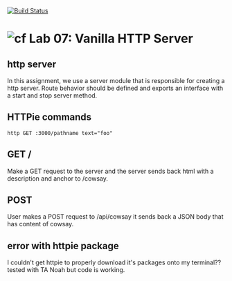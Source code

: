 [![Build Status](https://travis-ci.org/kgamer007/07-vanilla-rest-api.svg?branch=master)](https://travis-ci.org/kgamer007/07-vanilla-rest-api)

![cf](https://i.imgur.com/7v5ASc8.png) Lab 07: Vanilla HTTP Server
======

## http server
In this assignment, we use a server module that is responsible for creating a http server. Route behavior should be defined and exports an interface with a start and stop server method.

## HTTPie commands 
```http POST :3000/pathname name=yourName
http GET :3000/pathname text="foo"
```
## GET /
Make a GET request to the server and the server sends back html with a description and anchor to /cowsay.

## POST
User makes a POST request to /api/cowsay it sends back a JSON body that has content of cowsay.

## error with httpie package 
I couldn't get httpie to properly download it's packages onto my terminal?? tested with TA Noah but code is working.

